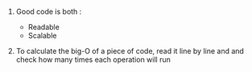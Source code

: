 1. Good code is both : 
    * Readable 
    * Scalable 

2. To calculate the big-O of a piece of code, read it line by line and and check how many times each operation will run
